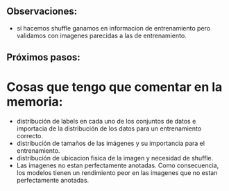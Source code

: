 ## Observaciones:
- si hacemos shuffle ganamos en informacion de entrenamiento pero validamos con imagenes parecidas a las de entrenamiento.

## Próximos pasos:

# Cosas que tengo que comentar en la memoria:
- distribución de labels en cada uno de los conjuntos de datos e importacia de la distribución de los datos para un entrenamiento correcto.
- distribución de tamaños de las imágenes y su importancia para el entrenamiento.
- distribución de ubicacion fisica de la imagen y necesidad de shuffle.
- Las imagenes no estan perfectamente anotadas. Como consecuencia, los modelos tienen un rendimiento peor en las imagenes que no estan perfectamente anotadas.